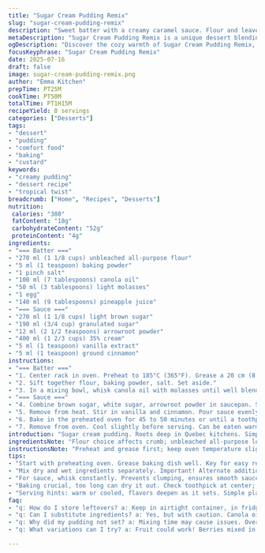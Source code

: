 ```yaml
---
title: "Sugar Cream Pudding Remix"
slug: "sugar-cream-pudding-remix"
description: "Sweet batter with a creamy caramel sauce. Flour and leavening leaven the base. Canola oil gives a subtle texture. Brown sugar swapped with light molasses and pineapple juice adding mild tang. Cornstarch replaced with arrowroot powder. Stepwise mix of dry and wet. Sauce thickens on low heat. Vanilla and cinnamon for heat twist. Baked till a toothpick exits clean. Serve cool or warm. Quietly sweet, rich, and custardy."
metaDescription: "Sugar Cream Pudding Remix is a unique dessert blending rich flavors, creamy texture, and a tropical twist. Perfect for any occasion."
ogDescription: "Discover the cozy warmth of Sugar Cream Pudding Remix, a delicious blend of sweetness and subtle tang. Perfect warm or chilled."
focusKeyphrase: "Sugar Cream Pudding Remix"
date: 2025-07-16
draft: false
image: sugar-cream-pudding-remix.png
author: "Emma Kitchen"
prepTime: PT25M
cookTime: PT50M
totalTime: PT1H15M
recipeYield: 8 servings
categories: ["Desserts"]
tags:
- "dessert"
- "pudding"
- "comfort food"
- "baking"
- "custard"
keywords:
- "creamy pudding"
- "dessert recipe"
- "tropical twist"
breadcrumb: ["Home", "Recipes", "Desserts"]
nutrition: 
 calories: "380"
 fatContent: "18g"
 carbohydrateContent: "52g"
 proteinContent: "4g"
ingredients:
- "=== Batter ==="
- "270 ml (1 1/8 cups) unbleached all-purpose flour"
- "5 ml (1 teaspoon) baking powder"
- "1 pinch salt"
- "100 ml (7 tablespoons) canola oil"
- "50 ml (3 tablespoons) light molasses"
- "1 egg"
- "140 ml (9 tablespoons) pineapple juice"
- "=== Sauce ==="
- "270 ml (1 1/8 cups) light brown sugar"
- "190 ml (3/4 cup) granulated sugar"
- "12 ml (2 1/2 teaspoons) arrowroot powder"
- "400 ml (1 2/3 cups) 35% cream"
- "5 ml (1 teaspoon) vanilla extract"
- "5 ml (1 teaspoon) ground cinnamon"
instructions:
- "=== Batter ==="
- "1. Center rack in oven. Preheat to 185°C (365°F). Grease a 20 cm (8 inch) square baking dish. Set aside."
- "2. Sift together flour, baking powder, salt. Set aside."
- "3. In a mixing bowl, whisk canola oil with molasses until well blended. Add egg, beat lightly. Alternate adding dry ingredients and pineapple juice into the wet mixture, folding gently until just combined. Pour batter evenly into prepared baking dish. Place dish on baking sheet to catch drips. Reserve."
- "=== Sauce ==="
- "4. Combine brown sugar, white sugar, arrowroot powder in saucepan. Slowly add cream, stirring constantly with a whisk over medium-low heat. Heat until mixture boils and thickens slightly, about 7 minutes, stirring to avoid lumps."
- "5. Remove from heat. Stir in vanilla and cinnamon. Pour sauce evenly over batter in the baking dish."
- "6. Bake in the preheated oven for 45 to 50 minutes or until a toothpick poked in center comes out clean and top is bubbly and golden."
- "7. Remove from oven. Cool slightly before serving. Can be eaten warm or cooled completely for a firmer texture."
introduction: "Sugar cream pudding. Roots deep in Quebec kitchens. Simple ingredients made rich with cream and sugar. Batter thick but tender. Molasses adds earthiness, pineapple juice a subtle tang — unexpected twist. Arrowroot for smooth thickening, easier to digest than cornstarch. Vanilla and cinnamon fuse warmth in the sauce. Caramel bubbling under golden crust. Toothpick test tells the final story. Cool or warm, texture changes. Every bite dense yet melt-in-mouth. Dessert or snack at any hour. Not fancy, honest and sweet. No nuts, good for friendly plates. Embrace the messy edges, the overflow of sauce. Cozy dish for chilly days, hint of tropical angle. Scottish settler meets French Canadian through sugar and cream."
ingredientsNote: "Flour choice affects crumb; unbleached all-purpose lends sturdiness. Canola oil neutral, but swapping for melted butter deepens flavor. Molasses traded for brown sugar in origin, but here light molasses brings subtle bittersweet notes, balancing sweet cream. Pineapple juice used instead of milk to add acidity, tenderizing gluten and lending brightness. Arrowroot powder swapped for cornstarch, offering cleaner finish and glossy sauce. Brown and white sugars balance depth and sweetness. Cinnamon optional but recommended for spice hit. Vanilla extract standard but choose pure for best aroma. Cream richness anchors, never skimp on fat content, standard 35% heavy cream ensures that luscious mouthfeel. Salt pinch to cut through the sweetness. Eggs bind batter, no substitute for structure here. Adjust liquid ratios if island-type juices used."
instructionsNote: "Preheat and grease first; keep oven temperature slightly lower to prevent overbrowning with molasses present. Batter mixing is alternate wet and dry, folding gently avoids tough texture. Use whisk for sauce to avoid lumps, heating evenly on medium-low prevents scorching. Sauce thickens softly, keep stirring until visible boil and thick coat on whisk. Pour sauce while hot over batter to allow infusion into crumb during bake. Baking time crucial; too long dries pudding, too short leaves custard runny. Toothpick test reliable indicator for doneness. Cool in dish for 15 minutes minimum to set sauce layer. Serve directly, no need for plating finesse. Leftovers reheat well, sauce thickens further in fridge. Variations possible with fruit additions or extracts but add sparingly, keep original balanced. Clean pan edges with paper towel pre-baking to avoid burning sugars. A tactile kitchen task more than precise science—watch, taste, smell through process."
tips:
- "Start with preheating oven. Grease baking dish well. Key for easy removal. Watch for slight brown, not burnt. Warm oven helps batter rise nicely. Molasses may darken, so adjust temp down slightly."
- "Mix dry and wet ingredients separately. Important! Alternate additions prevent lumps. Fold batter carefully. Gently combine for tender result. Avoid overmixing as it toughens texture. Use spatula for best outcome."
- "For sauce, whisk constantly. Prevents clumping, ensures smooth sauce. Medium-low heat. Patience is crucial here. Boil just till thick. Test with whisk, should cling. Pour directly over batter while hot."
- "Baking crucial, too long can dry it out. Check toothpick at center; it should come out almost clean. Golden top means ready! Let it cool slightly to set sauce and enhance flavors."
- "Serving hints: warm or cooled, flavors deepen as it sets. Simple plating or directly from dish. Consider fruit toppings if desired, but keep balance. Creaminess with that slight tang. Ideal for any casual eat."
faq:
- "q: How do I store leftovers? a: Keep in airtight container, in fridge up to three days. Can reheat gently. Sauce thickens more, might need cream splash. Watch for texture change."
- "q: Can I substitute ingredients? a: Yes, but with caution. Canola oil for melted butter changes flavor. Arrowroot possible swap but with cornstarch, different results. Adjust if using milk instead of juice."
- "q: Why did my pudding not set? a: Mixing time may cause issues. Overmix can lead to tough. Baking temp might be off. Center too cool when pulled. Try another batch with slower bake."
- "q: What variations can I try? a: Fruit could work! Berries mixed in or on top. Extracts like almond or coconut add flair. Just don’t overpower base flavors, keep it balanced."

---
```


